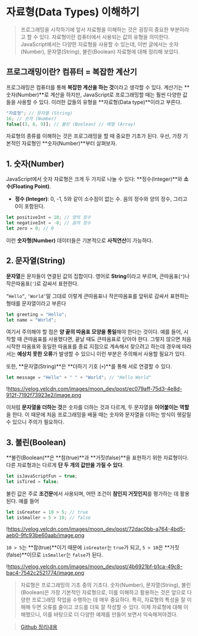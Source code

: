 # 자료형(Data Types) 이해하기

> 프로그래밍을 시작하기에 앞서 자료형을 이해하는 것은 굉장히 중요한 부분이라고 할 수 있다. 자료형이란 컴퓨터에서 사용되는 값의 유형을 의미한다. JavaScript에서는 다양한 자료형을 사용할 수 있는데, 이번 글에서는 숫자(Number), 문자열(String), 불린(Boolean) 자료형에 대해 정리해 보았다.

## 프로그래밍이란? 컴퓨터 = 복잡한 계산기

프로그래밍은 컴퓨터를 통해 **복잡한 계산을 하는 것**이라고 생각할 수 있다. 계산기는 **숫자(Number)**로 계산을 하지만, JavaScript로 프로그래밍할 때는 훨씬 다양한 값들을 사용할 수 있다. 이러한 값들의 유형을 **자료형(Data type)**이라고 부른다.

```jsx
"자료형"; // 문자열 (String)
16; // 숫자 (Number)
false[(3, 6, 9)]; // 불린 (Boolean) // 배열 (Array)
```

자료형의 종류를 이해하는 것은 프로그래밍을 할 때 중요한 기초가 된다. 우선, 가장 기본적인 자료형인 **숫자(Number)**부터 살펴보자.

## 1. 숫자(Number)

JavaScript에서 숫자 자료형은 크게 두 가지로 나눌 수 있다: **정수(Integer)**와 **소수(Floating Point)**.

- **정수 (Integer)**: 0, -1, 5와 같이 소수점이 없는 수. 음의 정수와 양의 정수, 그리고 0이 포함된다.

```jsx
let positiveInt = 10; // 양의 정수
let negativeInt = -8; // 음의 정수
let zero = 0; // 0
```

이런 **숫자형(Number)** 데이터들은 기본적으로 **사칙연산**이 가능하다.

## 2. 문자열(String)

**문자열**은 문자들이 연결된 값의 집합이다. 영어로 **String**이라고 부르며, 큰따옴표(`"`)나 작은따옴표(`'`)로 감싸서 표현한다.

`”Hello”`, `‘World’`말 그대로 이렇게 큰따옴표나 작은따옴표를 앞뒤로 감싸서 표현하는 형태를 문자열이라고 부른다

```jsx
let greeting = "Hello";
let name = "World";
```

여기서 주의해야 할 점은 **양 끝의 따옴표 모양을 통일**해야 한다는 것이다. 예를 들어, 시작할 때 큰따옴표를 사용했다면, 끝날 때도 큰따옴표로 닫아야 한다. 그렇지 않으면 처음 시작한 따옴표와 동일한 따옴표를 종료 지점으로 계속해서 찾으려고 하는데 경우에 따라서는 **예상치 못한 오류**가 발생할 수 있으니 이런 부분은 주의해서 사용할 필요가 있다.

또한, **문자열(String)**은 **더하기 기호 (`+`)**를 통해 서로 연결할 수 있다.

```jsx
let message = "Hello" + " " + "World"; // "Hello World"
```

!https://velog.velcdn.com/images/moon_dev/post/ec079aff-75d3-4e8d-912f-7192f73923e2/image.png

이처럼 **문자열을 더하는 것**은 숫자를 더하는 것과 다르게, 두 문자열을 **이어붙이는 역할**을 한다. 이 때문에 처음 프로그래밍을 배울 때는 숫자와 문자열을 더하는 방식이 헷갈릴 수 있으니 주의가 필요하다.

## 3. 불린(Boolean)

**불린(Boolean)**은 **참(true)**과 **거짓(false)**을 표현하기 위한 자료형이다. 다른 자료형과는 다르게 **단 두 개의 값만을 가질 수 있다**.

```jsx
let isJavaScriptFun = true;
let isTired = false;
```

불린 값은 주로 **조건문**에서 사용되며, 어떤 조건이 **참인지 거짓인지**를 평가하는 데 활용된다. 예를 들어

```jsx
let isGreater = 10 > 5; // true
let isSmaller = 5 > 10; // false
```

!https://velog.velcdn.com/images/moon_dev/post/72dac0bb-a764-4bd5-aeb0-9fc93be60aab/image.png

`10 > 5`는 **참(true)**이기 때문에 `isGreater`는 `true`가 되고, `5 > 10`은 **거짓(false)**이므로 `isSmaller`는 `false`가 된다.

!https://velog.velcdn.com/images/moon_dev/post/4b6921bf-b1ca-49c8-bac4-7542c2521774/image.png

> 자료형은 프로그래밍의 기초 중의 기초다. 숫자(Number), 문자열(String), 불린(Boolean)은 가장 기본적인 자료형으로, 이를 이해하고 활용하는 것은 앞으로 다양한 프로그래밍 작업을 수행하는 데 매우 중요하다. 특히, 자료형의 특성을 잘 이해해 두면 오류를 줄이고 코드를 더욱 잘 작성할 수 있다. 이제 자료형에 대해 이해했으니, 이를 바탕으로 더 다양한 예제를 만들어 보면서 익숙해져야겠다.

> [Github 정리내용](https://github.com/Mooneunjun/js-study)
